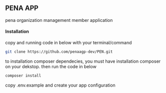 ## PENA APP
pena organization management member application

#### Installation
copy and running code in below with your terminal/command

```bash
git clone https://github.com/penaagp-dev/PEN.git
```

to installation composer dependecies, you must have installation composer on your dekstop.
then run the code in below

```bash
composer install
```

copy .env.example and create your app configuration